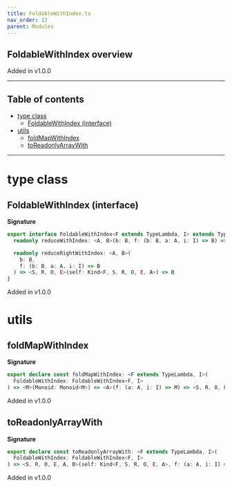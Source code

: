 ```yaml
---
title: FoldableWithIndex.ts
nav_order: 12
parent: Modules
---
```


## FoldableWithIndex overview

Added in v1.0.0

---

<h2 class="text-delta">Table of contents</h2>

- [type class](#type-class)
  - [FoldableWithIndex (interface)](#foldablewithindex-interface)
- [utils](#utils)
  - [foldMapWithIndex](#foldmapwithindex)
  - [toReadonlyArrayWith](#toreadonlyarraywith)

---

# type class

## FoldableWithIndex (interface)

**Signature**

```ts
export interface FoldableWithIndex<F extends TypeLambda, I> extends TypeClass<F> {
  readonly reduceWithIndex: <A, B>(b: B, f: (b: B, a: A, i: I) => B) => <S, R, O, E>(self: Kind<F, S, R, O, E, A>) => B

  readonly reduceRightWithIndex: <A, B>(
    b: B,
    f: (b: B, a: A, i: I) => B
  ) => <S, R, O, E>(self: Kind<F, S, R, O, E, A>) => B
}
```

Added in v1.0.0

# utils

## foldMapWithIndex

**Signature**

```ts
export declare const foldMapWithIndex: <F extends TypeLambda, I>(
  FoldableWithIndex: FoldableWithIndex<F, I>
) => <M>(Monoid: Monoid<M>) => <A>(f: (a: A, i: I) => M) => <S, R, O, E>(self: Kind<F, S, R, O, E, A>) => M
```

Added in v1.0.0

## toReadonlyArrayWith

**Signature**

```ts
export declare const toReadonlyArrayWith: <F extends TypeLambda, I>(
  FoldableWithIndex: FoldableWithIndex<F, I>
) => <S, R, O, E, A, B>(self: Kind<F, S, R, O, E, A>, f: (a: A, i: I) => B) => readonly B[]
```

Added in v1.0.0
